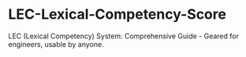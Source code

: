 # LEC-Lexical-Competency-Score
LEC (Lexical Competency) System: Comprehensive Guide - Geared for engineers, usable by anyone.
